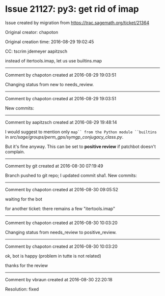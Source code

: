 # Issue 21127: py3: get rid of imap

Issue created by migration from https://trac.sagemath.org/ticket/21364

Original creator: chapoton

Original creation time: 2016-08-29 19:02:45

CC:  tscrim jdemeyer aapitzsch

instead of itertools.imap, let us use builtins.map


---

Comment by chapoton created at 2016-08-29 19:03:51

Changing status from new to needs_review.


---

Comment by chapoton created at 2016-08-29 19:03:51

New commits:


---

Comment by aapitzsch created at 2016-08-29 19:48:14

I would suggest to mention only ```map`` from the Python module ``builtins``` in _src/sage/groups/perm_gps/symgp_conjugacy_class.py_.

But it's fine anyway. This can be set to **positive review** if patchbot doesn't complain.


---

Comment by git created at 2016-08-30 07:19:49

Branch pushed to git repo; I updated commit sha1. New commits:


---

Comment by chapoton created at 2016-08-30 09:05:52

waiting for the bot

for another ticket: there remains a few "itertools.imap"


---

Comment by chapoton created at 2016-08-30 10:03:20

Changing status from needs_review to positive_review.


---

Comment by chapoton created at 2016-08-30 10:03:20

ok, bot is happy (problem in tutte is not related)

thanks for the review


---

Comment by vbraun created at 2016-08-30 22:20:18

Resolution: fixed
